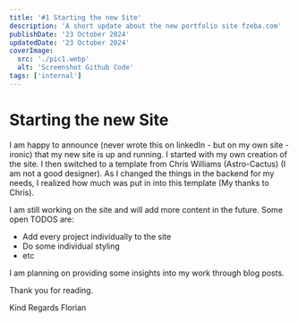 ```yaml
---
title: '#1 Starting the new Site'
description: 'A short update about the new portfolio site fzeba.com'
publishDate: '23 October 2024'
updatedDate: '23 October 2024'
coverImage:
  src: './pic1.webp'
  alt: 'Screenshot Github Code'
tags: ['internal']
---
```


# Starting the new Site

I am happy to announce (never wrote this on linkedIn - but on my own site - ironic) that my new site is up and running. I started with my own creation of the site. I then switched to a template from Chris Williams (Astro-Cactus) (I am not a good designer). As I changed the things in the backend for my needs, I realized how much was put in into this template (My thanks to Chris).

I am still working on the site and will add more content in the future. Some open TODOS are:

- Add every project individually to the site
- Do some individual styling
- etc

I am planning on providing some insights into my work through blog posts.

Thank you for reading.

Kind Regards
Florian

